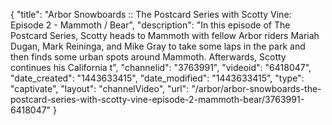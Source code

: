 {
    "title": "Arbor Snowboards :: The Postcard Series with Scotty Vine: Episode 2 - Mammoth \/ Bear",
    "description": "In this episode of The Postcard Series, Scotty heads to Mammoth with fellow Arbor riders Mariah Dugan, Mark Reininga, and Mike Gray to take some laps in the park and then finds some urban spots around Mammoth. Afterwards, Scotty continues his California t",
    "channelid": "3763991",
    "videoid": "6418047",
    "date_created": "1443633415",
    "date_modified": "1443633415",
    "type": "captivate",
    "layout": "channelVideo",
    "url": "\/arbor\/arbor-snowboards-the-postcard-series-with-scotty-vine-episode-2-mammoth-bear\/3763991-6418047"
}